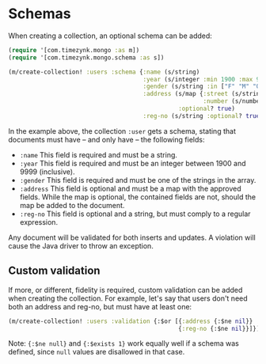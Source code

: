 # Schemas

When creating a collection, an optional schema can be added:

```Clojure
(require '[com.timezynk.mongo :as m])
(require '[com.timezynk.mongo.schema :as s])

(m/create-collection! :users :schema {:name (s/string)
                                      :year (s/integer :min 1900 :max 9999)
                                      :gender (s/string :in ["F" "M" "O"])
                                      :address (s/map {:street (s/string)
                                                       :number (s/number)}
                                                :optional? true)
                                      :reg-no (s/string :optional? true :regex "[A-Z]{3}\\d{3}")})
```

In the example above, the collection `:user` gets a schema, stating that documents must have &ndash; and only have &ndash; the following fields:

* `:name` This field is required and must be a string.
* `:year` This field is required and must be an integer between 1900 and 9999 (inclusive).
* `:gender` This field is required and must be one of the strings in the array.
* `:address` This field is optional and must be a map with the approved fields. While the map is optional, the contained fields are not, should the map be added to the document.
* `:reg-no` This field is optional and a string, but must comply to a regular expression.

Any document will be validated for both inserts and updates. A violation will cause the Java driver to throw an exception.

## Custom validation

If more, or different, fidelity is required, custom validation can be added when creating the collection. For example, let's say that users don't need both an address and reg-no, but must have at least one:

```Clojure
(m/create-collection! :users :validation {:$or [{:address {:$ne nil}}
                                                {:reg-no {:$ne nil}}]})
```

Note: `{:$ne null}` and `{:$exists 1}` work equally well if a schema was defined, since `null` values are disallowed in that case.
